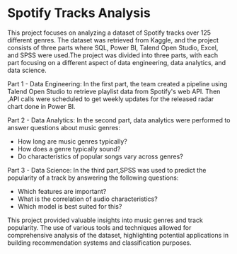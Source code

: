 # Spotify Tracks Analysis


This project focuses on analyzing a dataset of Spotify tracks over 125 different genres. The dataset was retrieved from Kaggle, and the project consists of three parts where SQL, Power BI, Talend Open Studio, Excel, and SPSS were used.The project was divided into three parts, with each part focusing on a different aspect of data engineering, data analytics, and data science.

Part 1 - Data Engineering:
In the first part, the team created a pipeline using Talend Open Studio to retrieve playlist data from Spotify's web API. Then ,API calls were scheduled to get weekly updates for the released radar chart done in Power BI.

Part 2 - Data Analytics:
In the second part, data analytics were performed to answer questions about music genres:
- How long are music genres typically?
- How does a genre typically sound?
- Do characteristics of popular songs vary across genres?

Part 3 - Data Science:
In the third part,SPSS was used to predict the popularity of a track by answering the following questions:
- Which features are important?
- What is the correlation of audio characteristics?
- Which model is best suited for this?

This project provided valuable insights into music genres and track popularity. The use of various tools and techniques allowed for comprehensive analysis of the dataset, highlighting potential applications in building recommendation systems and classification purposes.
